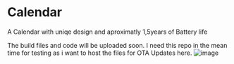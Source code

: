 # Calendar
 A Calendar with uniqe design and aproximatly 1,5years of Battery life 


The build files and code will be uploaded soon. I need this repo in the mean time for testing as i want to host the files for OTA Updates here.
![image](https://user-images.githubusercontent.com/57105059/146800550-dd4ff3c6-0056-4ac0-a28c-8f465cb4b964.jpg)

